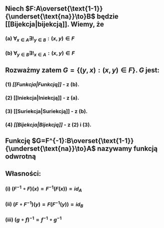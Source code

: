 ## Niech $F:A\overset{\text{1-1}}{\underset{\text{na}}\to}B$ będzie [[Bijekcja|bijekcją]]. Wiemy, że 
### (a) $\forall_{x\in A}\exists!_{y\in B}: (x,y) \in F$ 
### (b) $\forall_{y\in B} \exists!_{x\in A}: (x,y) \in F$
## Rozważmy zatem $G=\{(y,x):(x,y)\in F\}$. $G$ jest:
### (1) *[[Funkcja|Funkcją]]* - z (b).
### (2) [[Iniekcja|Iniekcją]] - z (a).
### (3) [[Suriekcja|Suriekcją]] - z (b).
### (4) *[[Bijekcja|Bijekcją]]* - z (2) i (3).

## Funkcję $G=F^{-1}:B\overset{\text{1-1}}{\underset{\text{na}}\to}A$ nazywamy **funkcją odwrotną** 
## **Własności**:
### (i) $(F^{-1} \circ F)(x) = F^{-1}(F(x)) = id_{A}$
### (ii) $(F \circ F^{-1})(y) = F(F^{-1}(y))= id_{B}$
### (iii) $(g \circ f)^{-1}=f^{-1}\circ g^{-1}$ 

